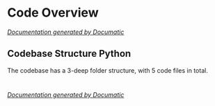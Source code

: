 # Code Overview

[_Documentation generated by Documatic_](https://www.documatic.com)

<!---Documatic-section-Codebase Structure Python-start--->
## Codebase Structure Python

The codebase has a 3-deep folder structure,
                with 5 code files in total.

# #
<!---Documatic-section-Codebase Structure Python-end--->

[_Documentation generated by Documatic_](https://www.documatic.com)